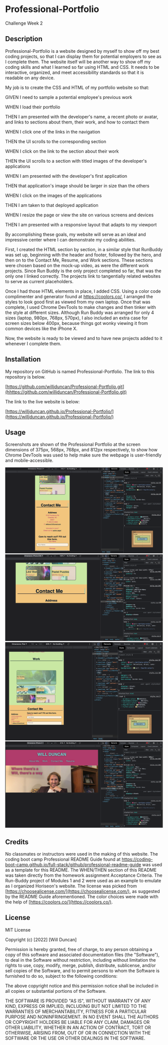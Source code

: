 # Professional-Portfolio
Challenge Week 2

## Description

Professional-Portfolio is a website designed by myself to show off my best coding projects, so that I can display them for potential employers to see as I complete them. The website itself will be another way to show off my coding skills and what I learned so far using HTML and CSS. It needs to be interactive, organized, and meet accessibility standards so that it is readable on any device.  

My job is to create the CSS and HTML of my portfolio website so that: 

GIVEN I need to sample a potential employee's previous work

WHEN I load their portfolio

THEN I am presented with the developer's name, a recent photo or avatar, and links to sections about them, their work, and how to contact them

WHEN I click one of the links in the navigation

THEN the UI scrolls to the corresponding section

WHEN I click on the link to the section about their work

THEN the UI scrolls to a section with titled images of the developer's applications

WHEN I am presented with the developer's first application

THEN that application's image should be larger in size than the others

WHEN I click on the images of the applications

THEN I am taken to that deployed application

WHEN I resize the page or view the site on various screens and devices

THEN I am presented with a responsive layout that adapts to my viewport

By accomplishing these goals, my website will serve as an ideal and impressive center where I can demonstrate my coding abilities. 

First, I created the HTML section by section, in a similar style that RunBuddy was set up, beginning with the header and footer, followed by the hero, and then on to the Contact Me, Resume, and Work sections. These sections were chosen based on the mock-up video, as were the different work projects. Since Run Buddy is the only project completed so far, that was the only one I linked correctly. The projects link to tangentially related websites to serve as current placeholders.  

Once I had those HTML elements in place, I added CSS. Using a color code complimenter and generator found at https://coolors.co/, I arranged the styles to look good first as viewed from my own laptop. Once that was complete, I used Chrome DevTools to make changes and then tinker with the style at different sizes. Although Run Buddy was arranged for only 4 sizes (laptop, 980px, 768px, 570px), I also included an extra case for screen sizes below 400px, because things got wonky viewing it from common devices like the iPhone X. 

Now, the website is ready to be viewed and to have new projects added to it whenever I complete them. 


## Installation

My repository on GitHub is named Professional-Portfolio. The link to this repository is below.

[https://github.com/willjduncan/Professional-Portfolio.git](hhttps://github.com/willjduncan/Professional-Portfolio.git)


The link to the live website is below: 

[https://willjduncan.github.io/Professional-Portfolio/](https://willjduncan.github.io/Professional-Portfolio/)


## Usage

Screenshots are shown of the Professional Portfolio at the screen dimensions of 375px, 568px, 768px, and 812px respectively, to show how Chrome DevTools was used to help make sure the webpage is user-friendly and mobile-accessible. 

![screenshot at 375px](/assets/images/screenshot-375px.png)
![screenshot at 568px](/assets/images/screenshot-568px.png)
![screenshot at 768px](/assets/images/screenshot-768px.png)
![screenshot at 812px](/assets/images/screenshot-812px.png)

## Credits

No classmates or instructors were used in the making of this website. The coding boot camp Professional README Guide found at https://coding-boot-camp.github.io/full-stack/github/professional-readme-guide was used as a template for this README. The WHEN/THEN section of this README was taken directly from the homework assignment Acceptance Criteria. The Run-Buddy project of Modules 1 and 2 were used as an example to emulate as I organized Horiseon's website.  The license was picked from [https://choosealicense.com/](https://choosealicense.com/), as suggested by the README Guide aforementioned. The color choices were made with the help of [https://coolors.co/](https://coolors.co/).

## License

MIT License

Copyright (c) [2022] [Will Duncan]

Permission is hereby granted, free of charge, to any person obtaining a copy
of this software and associated documentation files (the "Software"), to deal
in the Software without restriction, including without limitation the rights
to use, copy, modify, merge, publish, distribute, sublicense, and/or sell
copies of the Software, and to permit persons to whom the Software is
furnished to do so, subject to the following conditions:

The above copyright notice and this permission notice shall be included in all
copies or substantial portions of the Software.

THE SOFTWARE IS PROVIDED "AS IS", WITHOUT WARRANTY OF ANY KIND, EXPRESS OR
IMPLIED, INCLUDING BUT NOT LIMITED TO THE WARRANTIES OF MERCHANTABILITY,
FITNESS FOR A PARTICULAR PURPOSE AND NONINFRINGEMENT. IN NO EVENT SHALL THE
AUTHORS OR COPYRIGHT HOLDERS BE LIABLE FOR ANY CLAIM, DAMAGES OR OTHER
LIABILITY, WHETHER IN AN ACTION OF CONTRACT, TORT OR OTHERWISE, ARISING FROM,
OUT OF OR IN CONNECTION WITH THE SOFTWARE OR THE USE OR OTHER DEALINGS IN THE
SOFTWARE.